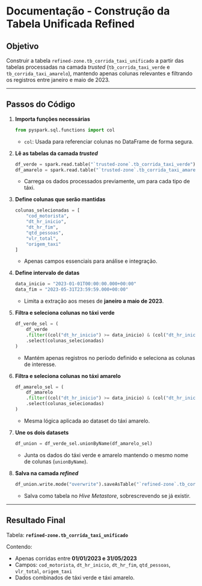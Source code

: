 
# Documentação - Construção da Tabela Unificada Refined

## Objetivo
Construir a tabela `refined-zone.tb_corrida_taxi_unificado` a partir das tabelas processadas na camada *trusted* (`tb_corrida_taxi_verde` e `tb_corrida_taxi_amarelo`), mantendo apenas colunas relevantes e filtrando os registros entre janeiro e maio de 2023.

---

## Passos do Código

1. **Importa funções necessárias**
   ```python
   from pyspark.sql.functions import col
   ```
   - `col`: Usada para referenciar colunas no DataFrame de forma segura.

2. **Lê as tabelas da camada *trusted***
   ```python
   df_verde = spark.read.table("`trusted-zone`.tb_corrida_taxi_verde")
   df_amarelo = spark.read.table("`trusted-zone`.tb_corrida_taxi_amarelo")
   ```
   - Carrega os dados processados previamente, um para cada tipo de táxi.

3. **Define colunas que serão mantidas**
   ```python
   colunas_selecionadas = [
       "cod_motorista",
       "dt_hr_inicio",
       "dt_hr_fim",
       "qtd_pessoas",
       "vlr_total",
       "origem_taxi"
   ]
   ```
   - Apenas campos essenciais para análise e integração.

4. **Define intervalo de datas**
   ```python
   data_inicio = "2023-01-01T00:00:00.000+00:00"
   data_fim = "2023-05-31T23:59:59.000+00:00"
   ```
   - Limita a extração aos meses de **janeiro a maio de 2023**.

5. **Filtra e seleciona colunas no táxi verde**
   ```python
   df_verde_sel = (
       df_verde
       .filter((col("dt_hr_inicio") >= data_inicio) & (col("dt_hr_inicio") <= data_fim))
       .select(colunas_selecionadas)
   )
   ```
   - Mantém apenas registros no período definido e seleciona as colunas de interesse.

6. **Filtra e seleciona colunas no táxi amarelo**
   ```python
   df_amarelo_sel = (
       df_amarelo
       .filter((col("dt_hr_inicio") >= data_inicio) & (col("dt_hr_inicio") <= data_fim))
       .select(colunas_selecionadas)
   )
   ```
   - Mesma lógica aplicada ao dataset do táxi amarelo.

7. **Une os dois datasets**
   ```python
   df_union = df_verde_sel.unionByName(df_amarelo_sel)
   ```
   - Junta os dados do táxi verde e amarelo mantendo o mesmo nome de colunas (`unionByName`).

8. **Salva na camada *refined***
   ```python
   df_union.write.mode("overwrite").saveAsTable("`refined-zone`.tb_corrida_taxi_unificado")
   ```
   - Salva como tabela no *Hive Metastore*, sobrescrevendo se já existir.

---

## Resultado Final
Tabela: **`refined-zone.tb_corrida_taxi_unificado`**

Contendo:
- Apenas corridas entre **01/01/2023 e 31/05/2023**
- Campos: `cod_motorista`, `dt_hr_inicio`, `dt_hr_fim`, `qtd_pessoas`, `vlr_total`, `origem_taxi`
- Dados combinados de táxi verde e táxi amarelo.
